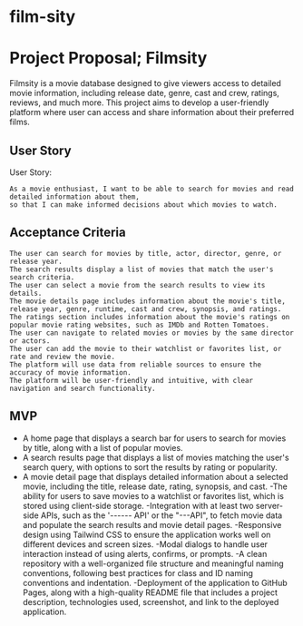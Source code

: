 # film-sity
# Project Proposal; Filmsity

Filmsity is a movie database designed to give viewers access to detailed movie information, including release date, genre, cast and crew, ratings, reviews, and much more. This project aims to develop a user-friendly platform where user can access and share information about their preferred films.

## User Story

User Story:

```
As a movie enthusiast, I want to be able to search for movies and read detailed information about them, 
so that I can make informed decisions about which movies to watch.
```

## Acceptance Criteria

```
The user can search for movies by title, actor, director, genre, or release year.
The search results display a list of movies that match the user's search criteria.
The user can select a movie from the search results to view its details.
The movie details page includes information about the movie's title, release year, genre, runtime, cast and crew, synopsis, and ratings.
The ratings section includes information about the movie's ratings on popular movie rating websites, such as IMDb and Rotten Tomatoes.
The user can navigate to related movies or movies by the same director or actors.
The user can add the movie to their watchlist or favorites list, or rate and review the movie.
The platform will use data from reliable sources to ensure the accuracy of movie information.
The platform will be user-friendly and intuitive, with clear navigation and search functionality.
```

## MVP

- A home page that displays a search bar for users to search for movies by title, along with a list of popular movies.
- A search results page that displays a list of movies matching the user's search query, with options to sort the results by rating or popularity.
- A movie detail page that displays detailed information about a selected movie, including the title, release date, rating, synopsis, and cast.
-The ability for users to save movies to a watchlist or favorites list, which is stored using client-side storage.
-Integration with at least two server-side APIs, such as the '------ API' or the  "---API", to fetch movie data and populate the search results and movie detail pages.
-Responsive design using Tailwind CSS to ensure the application works well on different devices and screen sizes.
-Modal dialogs to handle user interaction instead of using alerts, confirms, or prompts.
-A clean repository with a well-organized file structure and meaningful naming conventions, following best practices for class and ID naming conventions and indentation.
-Deployment of the application to GitHub Pages, along with a high-quality README file that includes a project description, technologies used, screenshot, and link to the deployed application.

